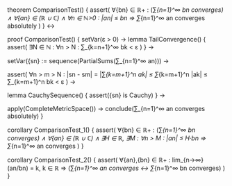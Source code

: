 theorem ComparisonTest() {
  assert(
    ∀{bn} ∈ ℝ+ : (∑_{n=1}^∞ bn converges) ∧
    ∀{an} ∈ (ℝ ∪ ℂ) ∧
    ∀n ∈ ℕ>0 : |an| ≤ bn 
    ⇒ 
    ∑_{n=1}^∞ an converges absolutely
  )
} ↔

proof ComparisonTest() {
  setVar(ε > 0) →
  lemma TailConvergence() {
    assert(
      ∃N ∈ ℕ : ∀n > N : ∑_{k=n+1}^∞ bk < ε
    )
  } →
  
  setVar({sn} := sequence(PartialSums(∑_{n=1}^∞ an))) →
  
  assert(
    ∀n > m > N : 
    |sn - sm| = 
    |∑_{k=m+1}^n ak| ≤
    ∑_{k=m+1}^n |ak| ≤
    ∑_{k=m+1}^n bk <
    ε
  ) →
  
  lemma CauchySequence() {
    assert({sn} is Cauchy)
  } →
  
  apply(CompleteMetricSpace()) →
  conclude(∑_{n=1}^∞ an converges absolutely)
}

corollary ComparisonTest_1() {
  assert(
    ∀{bn} ∈ ℝ+ : (∑_{n=1}^∞ bn converges) ∧
    ∀{an} ∈ (ℝ ∪ ℂ) ∧
    ∃H ∈ ℝ, ∃M : ∀n > M : |an| ≤ H·bn
    ⇒
    ∑_{n=1}^∞ an converges
  )
}

corollary ComparisonTest_2() {
  assert(
    ∀{an},{bn} ∈ ℝ+ : 
    lim_{n→∞} (an/bn) = k, k ∈ ℝ
    ⇒
    (∑_{n=1}^∞ an converges ↔ ∑_{n=1}^∞ bn converges)
  )
}